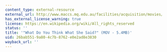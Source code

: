 ```yaml
---
content_type: external-resource
external_url: http://www.maccs.mq.edu.au/facilities/acquisition/movies/Whatdoyouthink.mov
has_external_license_warning: true
license: https://en.wikipedia.org/wiki/All_rights_reserved
status: ''
title: '"What Do You Think What She Said?" (MOV - 5.4MB)'
uid: 26bab551-9a80-4c7b-8762-e0e2ad8e3830
wayback_url: ''
---
```

